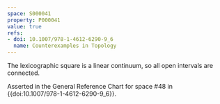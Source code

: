 ```yaml
---
space: S000041
property: P000041
value: true
refs:
- doi: 10.1007/978-1-4612-6290-9_6
  name: Counterexamples in Topology
---
```


The lexicographic square is a linear continuum, so all open intervals are connected.

Asserted in the General Reference Chart for space #48 in
{{doi:10.1007/978-1-4612-6290-9_6}}.

